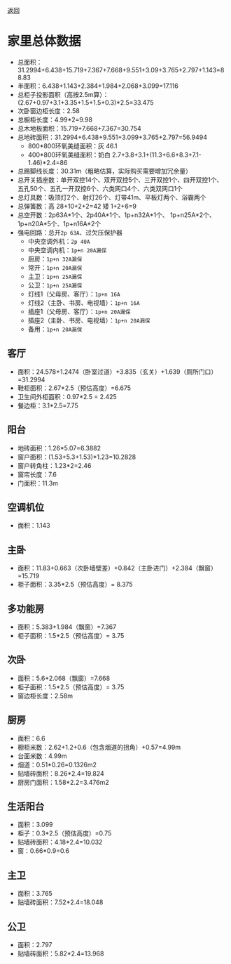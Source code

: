 [返回](../zx.md)

# 家里总体数据

* 总面积：31.2994+6.438+15.719+7.367+7.668+9.551+3.09+3.765+2.797+1.143=88.83
* 半面积：6.438+1.143+2.384+1.984+2.068+3.099=17.116
* 总柜子投影面积（高按2.5m算）：(2.67+0.97+3.1+3.35+1.5+1.5+0.3)*2.5=33.475
* 次卧窗边柜长度：2.58
* 总橱柜长度：4.99*2=9.98
* 总木地板面积：15.719+7.668+7.367=30.754
* 总地砖面积：31.2994+6.438+9.551+3.099+3.765+2.797=56.9494
  * 800*800环氧美缝面积：灰 46.1
  * 400*800环氧美缝面积：奶白 2.7+3.8+3.1+(11.3+6.6+8.3+7.1-1.46)\*2.4=86
* 总踢脚线长度：30.31m（粗略估算，实际购买需要增加冗余量）
* 总开关插座数：单开双控14个、双开双控5个、三开双控1个、四开双控1个、五孔50个、五孔一开双控6个、六类网口4个、六类双网口1个
* 总灯具数：吸顶灯2个、射灯26个、灯带41m、平板灯两个、浴霸两个
* 总弹簧数：高 28+10+2+2=42 矮 1+2+6=9
* 总空开数：2p63A\*1个、2p40A\*1个、1p+n32A\*1个、 1p+n25A\*2个、1p+n20A\*5个、1p+n16A\*2个
* 强电回路：总开`2p 63A`、过欠压保护器
  * 中央空调外机：`2p 40A`
  * 中央空调内机：`1p+n 20A漏保`
  * 厨房：`1p+n 32A漏保`
  * 常开：`1p+n 20A漏保`
  * 主卫：`1p+n 25A漏保`
  * 公卫：`1p+n 25A漏保`
  * 灯线1（父母房、客厅）：`1p+n 16A`
  * 灯线2（主卧、书房、电视墙）：`1p+n 16A`
  * 插座1（父母房、客厅）：`1p+n 20A漏保`
  * 插座2（主卧、书房、电视墙）：`1p+n 20A漏保`
  * 备用：`1p+n 20A漏保`

## 客厅

* 面积：24.578+1.2474（卧室过道）+3.835（玄关）+1.639（厕所门口）=31.2994
* 鞋柜面积：2.67*2.5（预估高度）=6.675
* 卫生间外柜面积：0.97*2.5 = 2.425
* 餐边柜：3.1*2.5=7.75

## 阳台

* 地砖面积：1.26*5.07=6.3882
* 窗户面积：(1.53+5.3+1.53)*1.23=10.2828
* 窗户转角柱：1.23*2=2.46
* 窗帘长度：7.6
* 门面积：11.3m

## 空调机位

* 面积：1.143

## 主卧

* 面积：11.83+0.663（次卧墙壁差）+0.842（主卧进门）+2.384（飘窗）=15.719
* 柜子面积：3.35*2.5（预估高度）= 8.375

## 多功能房

* 面积：5.383+1.984（飘窗）=7.367
* 柜子面积：1.5*2.5（预估高度）= 3.75

## 次卧

* 面积：5.6+2.068（飘窗）=7.668
* 柜子面积：1.5*2.5（预估高度）= 3.75
* 窗边柜长度：2.58m

## 厨房

* 面积：6.6
* 橱柜米数：2.62+1.2+0.6（包含烟道的拐角）+0.57=4.99m 
* 台面米数：4.99m
* 烟道：0.51*0.26=0.1326m2
* 贴墙砖面积：8.26*2.4=19.824
* 厨房门面积：1.58*2.2=3.476m2

## 生活阳台

* 面积：3.099
* 柜子：0.3*2.5（预估高度）=0.75
* 贴墙砖面积：4.18*2.4=10.032
* 窗：0.66*0.9=0.6

## 主卫

* 面积：3.765
* 贴墙砖面积：7.52*2.4=18.048

## 公卫

* 面积：2.797
* 贴墙砖面积：5.82*2.4=13.968